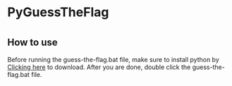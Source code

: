 # PyGuessTheFlag
#
## How to use
Before running the guess-the-flag.bat file, make sure to install python by [Clicking here](https://www.python.org/ftp/python/3.10.7/python-3.10.7-amd64.exe) to download. After you are done, double click the guess-the-flag.bat file.
